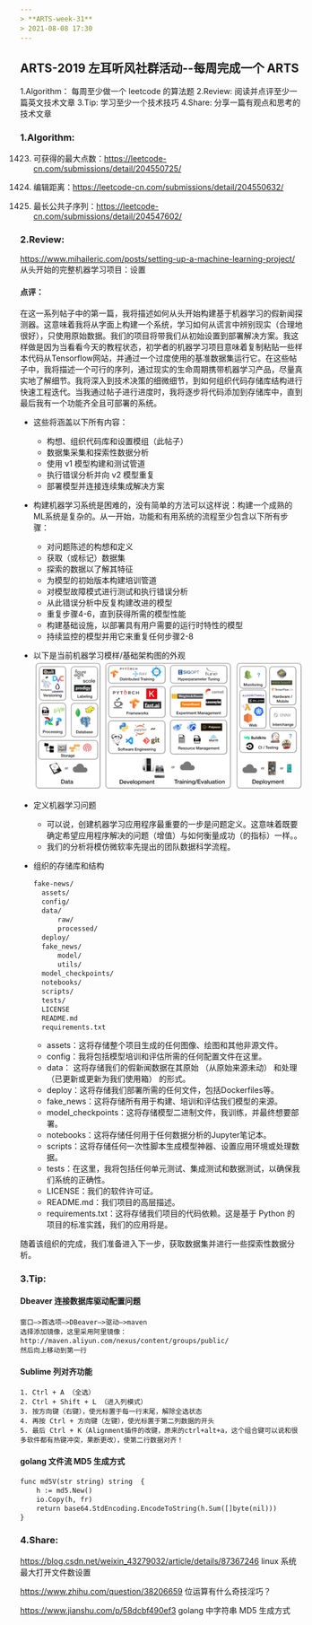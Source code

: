 ```yaml
---
> **ARTS-week-31**
> 2021-08-08 17:30
---
```



## ARTS-2019 左耳听风社群活动--每周完成一个 ARTS
1.Algorithm： 每周至少做一个 leetcode 的算法题
2.Review: 阅读并点评至少一篇英文技术文章
3.Tip: 学习至少一个技术技巧
4.Share: 分享一篇有观点和思考的技术文章

### 1.Algorithm:

1423. 可获得的最大点数：https://leetcode-cn.com/submissions/detail/204550725/

72. 编辑距离：https://leetcode-cn.com/submissions/detail/204550632/

1143. 最长公共子序列：https://leetcode-cn.com/submissions/detail/204547602/

### 2.Review:

https://www.mihaileric.com/posts/setting-up-a-machine-learning-project/
从头开始的完整机器学习项目：设置

#### 点评：

在这一系列帖子中的第一篇，我将描述如何从头开始构建基于机器学习的假新闻探测器。这意味着我将从字面上构建一个系统，学习如何从谎言中辨别现实（合理地很好），只使用原始数据。我们的项目将带我们从初始设置到部署解决方案。我这样做是因为当看看今天的教程状态，初学者的机器学习项目意味着复制粘贴一些样本代码从Tensorflow网站，并通过一个过度使用的基准数据集运行它。在这些帖子中，我将描述一个可行的序列，通过现实的生命周期携带机器学习产品，尽量真实地了解细节。我将深入到技术决策的细微细节，到如何组织代码存储库结构进行快速工程迭代。当我通过帖子进行进度时，我将逐步将代码添加到存储库中，直到最后我有一个功能齐全且可部署的系统。

- 这些将涵盖以下所有内容：
  - 构想、组织代码库和设置模组（此帖子）
  - 数据集采集和探索性数据分析
  - 使用 v1 模型构建和测试管道
  - 执行错误分析并向 v2 模型重复
  - 部署模型并连接连续集成解决方案

- 构建机器学习系统是困难的，没有简单的方法可以这样说：构建一个成熟的ML系统是复杂的。从一开始，功能和有用系统的流程至少包含以下所有步骤：
  - 对问题陈述的构想和定义
  - 获取（或标记）数据集
  - 探索的数据以了解其特征
  - 为模型的初始版本构建培训管道
  - 对模型故障模式进行测试和执行错误分析
  - 从此错误分析中反复构建改进的模型
  - 重复步骤4-6，直到获得所需的模型性能
  - 构建基础设施，以部署具有用户需要的运行时特性的模型
  - 持续监控的模型并用它来重复任何步骤2-8

- 以下是当前机器学习模样/基础架构图的外观![An image](./images/ARTS-week-31-0.png)

- 定义机器学习问题
  - 可以说，创建机器学习应用程序最重要的一步是问题定义。这意味着既要确定希望应用程序解决的问题（增值）与如何衡量成功（的指标）一样。。
  - 我们的分析将模仿微软率先提出的团队数据科学流程。

- 组织的存储库和结构

  ```
  fake-news/
    assets/
    config/
    data/
        raw/
        processed/
    deploy/
    fake_news/
        model/
        utils/
    model_checkpoints/
    notebooks/
    scripts/
    tests/
    LICENSE
    README.md
    requirements.txt
  ```
  - assets：这将存储整个项目生成的任何图像、绘图和其他非源文件。
  - config：我将包括模型培训和评估所需的任何配置文件在这里。
  - data： 这将存储我们的假新闻数据在其原始 （从原始来源未动） 和处理 （已更新或更新为我们使用箱） 的形式。
  - deploy：这将存储我们部署所需的任何文件，包括Dockerfiles等。
  - fake_news：这将存储所有用于构建、培训和评估我们模型的来源。
  - model_checkpoints：这将存储模型二进制文件，我训练，并最终想要部署。
  - notebooks：这将存储任何用于任何数据分析的Jupyter笔记本。
  - scripts：这将存储任何一次性脚本生成模型神器、设置应用环境或处理数据。
  - tests：在这里，我将包括任何单元测试、集成测试和数据测试，以确保我们系统的正确性。
  - LICENSE：我们的软件许可证。
  - README.md：我们项目的高层描述。
  - requirements.txt：这将存储我们项目的代码依赖。这是基于 Python 的项目的标准实践，我们的应用将是。

随着该组织的完成，我们准备进入下一步，获取数据集并进行一些探索性数据分析。

### 3.Tip:

#### Dbeaver 连接数据库驱动配置问题

```shell
窗口—>首选项—>DBeaver—>驱动—>maven
选择添加镜像，这里采用阿里镜像：
http://maven.aliyun.com/nexus/content/groups/public/
然后向上移动到第一行
```

#### Sublime 列对齐功能

```shell
1. Ctrl + A （全选）
2. Ctrl + Shift + L （进入列模式）
3. 按方向键（右键），使光标置于每一行末尾，解除全选状态
4. 再按 Ctrl + 方向键（左键），使光标置于第二列数据的开头
5. 最后 Ctrl + K（Alignment插件的改键，原来的ctrl+alt+a，这个组合键可以说和很多软件都有热键冲突，果断更改），使第二行数据对齐！
```

#### golang 文件流 MD5 生成方式

```golang
func md5V(str string) string  {
    h := md5.New()
    io.Copy(h, fr)
    return base64.StdEncoding.EncodeToString(h.Sum([]byte(nil)))
}
```


### 4.Share:

https://blog.csdn.net/weixin_43279032/article/details/87367246
linux 系统最大打开文件数设置

https://www.zhihu.com/question/38206659
位运算有什么奇技淫巧？

https://www.jianshu.com/p/58dcbf490ef3
golang 中字符串 MD5 生成方式
